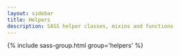 ```yaml
---
layout: sidebar
title: Helpers
description: SASS helper classes, mixins and functions
---
```


{% include sass-group.html group='helpers' %}